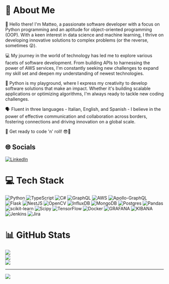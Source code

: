 
# 💫 About Me
👋 Hello there! I'm Matteo, a passionate software developer with a focus on Python programming and an aptitude for object-oriented programming (OOP). With a keen interest in data science and machine learning, I thrive on developing innovative solutions to complex problems (or the reverse, sometimes 😜). 

💻 My journey in the world of technology has led me to explore various facets of software development. From building APIs to harnessing the power of AWS services, I'm constantly seeking new challenges to expand my skill set and deepen my understanding of newest technologies.

 🐍 Python is my playground, where I express my creativity to develop software solutions that make an impact. Whether it's building scalable applications or optimizing algorithms, I'm always ready to tackle new coding challenges. 

🗣️ Fluent in three languages - Italian, English, and Spanish - I believe in the power of effective communication and collaboration across borders, fostering connections and driving innovation on a global scale.

 🚀 Get ready to code 'n' roll!  😎🤟


## 🌐 Socials
[![LinkedIn](https://img.shields.io/badge/LinkedIn-%230077B5.svg?logo=linkedin&logoColor=white)](https://linkedin.com/in/matteorosato) 

# 💻 Tech Stack
![Python](https://img.shields.io/badge/python-3670A0?style=flat&logo=python&logoColor=ffdd54) ![TypeScript](https://img.shields.io/badge/typescript-%23007ACC.svg?style=flat&logo=typescript&logoColor=white) ![C#](https://img.shields.io/badge/c%23-%23239120.svg?style=flat&logo=csharp&logoColor=white) ![GraphQL](https://img.shields.io/badge/-GraphQL-E10098?style=flat&logo=graphql&logoColor=white)  ![AWS](https://img.shields.io/badge/AWS-%23FF9900.svg?style=flat&logo=amazon-aws&logoColor=white)
 ![Apollo-GraphQL](https://img.shields.io/badge/-ApolloGraphQL-311C87?style=flat&logo=apollo-graphql) ![Flask](https://img.shields.io/badge/flask-%23000.svg?style=flat&logo=flask&logoColor=white) ![NestJS](https://img.shields.io/badge/nestjs-%23E0234E.svg?style=flat&logo=nestjs&logoColor=white) ![OpenCV](https://img.shields.io/badge/opencv-%23white.svg?style=flat&logo=opencv&logoColor=white)
  ![InfluxDB](https://img.shields.io/badge/InfluxDB-22ADF6?style=flat&logo=InfluxDB&logoColor=white) ![MongoDB](https://img.shields.io/badge/MongoDB-%234ea94b.svg?style=flat&logo=mongodb&logoColor=white) ![Postgres](https://img.shields.io/badge/postgres-%23316192.svg?style=flat&logo=postgresql&logoColor=white) 
   ![Pandas](https://img.shields.io/badge/pandas-%23150458.svg?style=flat&logo=pandas&logoColor=white) ![scikit-learn](https://img.shields.io/badge/scikit--learn-%23F7931E.svg?style=flat&logo=scikit-learn&logoColor=white) ![Scipy](https://img.shields.io/badge/SciPy-%230C55A5.svg?style=flat&logo=scipy&logoColor=%white) ![TensorFlow](https://img.shields.io/badge/TensorFlow-%23FF6F00.svg?style=flat&logo=TensorFlow&logoColor=white)
   ![Docker](https://img.shields.io/badge/docker-%230db7ed.svg?style=flat&logo=docker&logoColor=white) ![GRAFANA](https://img.shields.io/badge/grafana-F46800.svg?style=flat&logo=grafana&logoColor=white&color=%23F46800) ![KIBANA](https://img.shields.io/badge/kibana-005571.svg?style=flat&logo=kibana&logoColor=white&color=%23005571) ![Jenkins](https://img.shields.io/badge/jenkins-%232C5263.svg?style=flat&logo=jenkins&logoColor=white) ![Jira](https://img.shields.io/badge/jira-%230A0FFF.svg?style=flat&logo=jira&logoColor=white) 
   
# 📊 GitHub Stats
![](https://github-readme-stats.vercel.app/api?username=matteorosato&theme=tokyonight&hide_border=false&include_all_commits=false&count_private=false)<br/>
![](https://github-readme-streak-stats.herokuapp.com/?user=matteorosato&theme=tokyonight&hide_border=false)<br/>
![](https://github-readme-stats.vercel.app/api/top-langs/?username=matteorosato&theme=tokyonight&hide_border=false&include_all_commits=false&count_private=false&layout=compact)

---
[![](https://visitcount.itsvg.in/api?id=matteorosato&icon=0&color=0)](https://visitcount.itsvg.in)

<!-- Proudly created with GPRM ( https://gprm.itsvg.in ) -->
